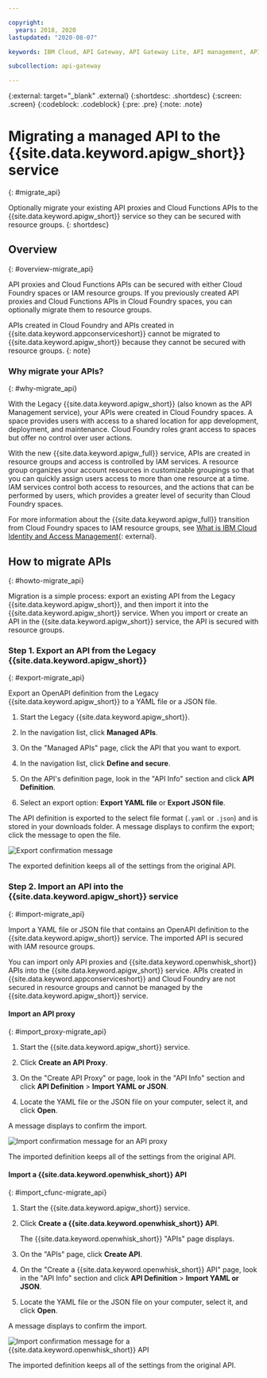 ```yaml
---

copyright:
  years: 2018, 2020
lastupdated: "2020-08-07"

keywords: IBM Cloud, API Gateway, API Gateway Lite, API management, API, manage, gateway, migrate, upgrade, space, resource group, import, export

subcollection: api-gateway

---
```



{:external: target="_blank" .external} 
{:shortdesc: .shortdesc}
{:screen: .screen}
{:codeblock: .codeblock}
{:pre: .pre}
{:note: .note}

# Migrating a managed API to the {{site.data.keyword.apigw_short}} service
{: #migrate_api}  

Optionally migrate your existing API proxies and Cloud Functions APIs to the {{site.data.keyword.apigw_short}} service so they can be secured with resource groups.
{: shortdesc}


## Overview
{: #overview-migrate_api}

API proxies and Cloud Functions APIs can be secured with either Cloud Foundry spaces or IAM resource groups. If you previously created API proxies and Cloud Functions APIs in Cloud Foundry spaces, you can optionally migrate them to resource groups.

APIs created in Cloud Foundry and APIs created in {{site.data.keyword.appconserviceshort}} cannot be migrated to {{site.data.keyword.apigw_short}} because they cannot be secured with resource groups.
{: note}

### Why migrate your APIs?
{: #why-migrate_api}

With the Legacy {{site.data.keyword.apigw_short}} (also known as the API Management service), your APIs were created in Cloud Foundry spaces. A space provides users with access to a shared location for app development, deployment, and maintenance. Cloud Foundry roles grant access to spaces but offer no control over user actions. 

With the new {{site.data.keyword.apigw_full}} service, APIs are created in resource groups and access is controlled by IAM services. A resource group organizes your account resources in customizable groupings so that you can quickly assign users access to more than one resource at a time. IAM services control both access to resources, and the actions that can be performed by users, which provides a greater level of security than Cloud Foundry spaces.

For more information about the {{site.data.keyword.apigw_full}} transition from Cloud Foundry spaces to IAM resource groups, see [What is IBM Cloud Identity and Access Management](/docs/iam?topic=iam-iamoverview){: external}.


## How to migrate APIs
{: #howto-migrate_api}

Migration is a simple process: export an existing API from the Legacy {{site.data.keyword.apigw_short}}, and then import it into the {{site.data.keyword.apigw_short}} service. When you import or create an API in the {{site.data.keyword.apigw_short}} service, the API is secured with resource groups.

### Step 1. Export an API from the Legacy {{site.data.keyword.apigw_short}}
{: #export-migrate_api}

Export an OpenAPI definition from the Legacy {{site.data.keyword.apigw_short}} to a YAML file or a JSON file.

1. Start the Legacy {{site.data.keyword.apigw_short}}.

2. In the navigation list, click **Managed APIs**.

3. On the "Managed APIs" page, click the API that you want to export.

4. In the navigation list, click **Define and secure**.

5. On the API's definition page, look in the "API Info" section and click  **API Definition**.

6. Select an export option: **Export YAML file** or **Export JSON file**.

The API definition is exported to the select file format (`.yaml` or `.json`) and is stored in your downloads folder. A message displays to confirm the export; click the message to open the file.

![Export confirmation message](images/msg_export_conf.png "Export confirmation message")

The exported definition keeps all of the settings from the original API.


### Step 2. Import an API into the {{site.data.keyword.apigw_short}} service
{: #import-migrate_api}

Import a YAML file or JSON file that contains an OpenAPI definition to the {{site.data.keyword.apigw_short}} service. The imported API is secured with IAM resource groups.

You can import only API proxies and {{site.data.keyword.openwhisk_short}} APIs into the {{site.data.keyword.apigw_short}} service. APIs created in {{site.data.keyword.appconserviceshort}} and Cloud Foundry are not secured in resource groups and cannot be managed by the {{site.data.keyword.apigw_short}} service.

#### Import an API proxy 
{: #import_proxy-migrate_api}

1. Start the {{site.data.keyword.apigw_short}} service.

2. Click **Create an API Proxy**.

3. On the "Create API Proxy" or  page, look in the "API Info" section and click  **API Definition** > **Import YAML or JSON**.

4. Locate the YAML file or the JSON file on your computer, select it, and click **Open**.
  
A message displays to confirm the import.
  
![Import confirmation message for an API proxy](images/imsg_import_conf.png "Import confirmation message")

The imported definition keeps all of the settings from the original API.

#### Import a {{site.data.keyword.openwhisk_short}} API
{: #import_cfunc-migrate_api}

1. Start the {{site.data.keyword.apigw_short}} service.

2. Click **Create a {{site.data.keyword.openwhisk_short}} API**.

   The {{site.data.keyword.openwhisk_short}} "APIs" page displays.
  
3. On the "APIs" page, click **Create API**. 

4. On the "Create a {{site.data.keyword.openwhisk_short}} API" page, look in the "API Info" section and click **API Definition** > **Import YAML or JSON**.
  
5. Locate the YAML file or the JSON file on your computer, select it, and click **Open**.
  
A message displays to confirm the import.
  
![Import confirmation message for a {{site.data.keyword.openwhisk_short}} API](images/imsg_import_conf.png "Import confirmation message")

The imported definition keeps all of the settings from the original API.  
